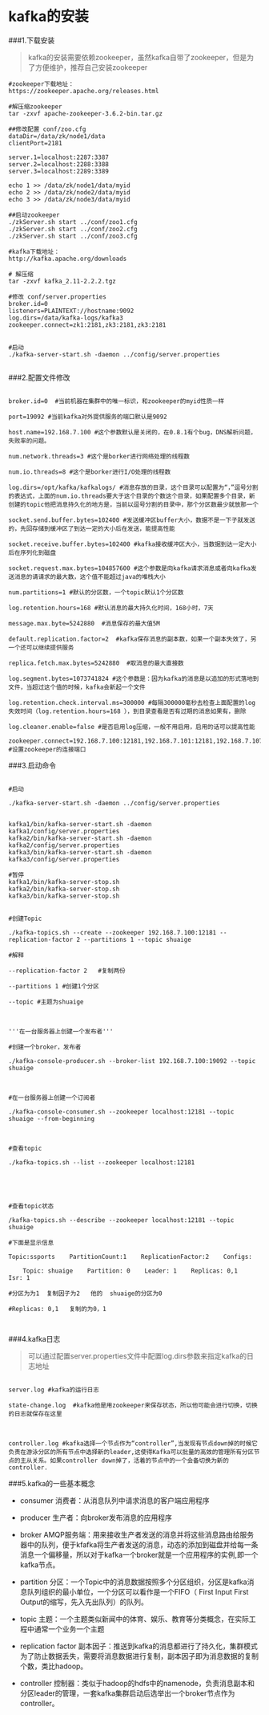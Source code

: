 # kafka的安装

###1.下载安装

>kafka的安装需要依赖zookeeper，虽然kafka自带了zookeeper，但是为了方便维护，推荐自己安装zookeeper

```
#zookeeper下载地址：
https://zookeeper.apache.org/releases.html

#解压缩zookeeper
tar -zxvf apache-zookeeper-3.6.2-bin.tar.gz

##修改配置 conf/zoo.cfg
dataDir=/data/zk/node1/data
clientPort=2181

server.1=localhost:2287:3387
server.2=localhost:2288:3388
server.3=localhost:2289:3389

echo 1 >> /data/zk/node1/data/myid
echo 2 >> /data/zk/node2/data/myid
echo 3 >> /data/zk/node3/data/myid

##启动zookeeper
./zkServer.sh start ../conf/zoo1.cfg
./zkServer.sh start ../conf/zoo2.cfg
./zkServer.sh start ../conf/zoo3.cfg

#kafka下载地址：
http://kafka.apache.org/downloads

# 解压缩
tar -zxvf kafka_2.11-2.2.2.tgz

#修改 conf/server.properties
broker.id=0
listeners=PLAINTEXT://hostname:9092
log.dirs=/data/kafka-logs/kafka3
zookeeper.connect=zk1:2181,zk3:2181,zk3:2181


#启动
./kafka-server-start.sh -daemon ../config/server.properties


```


###2.配置文件修改

```

broker.id=0  #当前机器在集群中的唯一标识，和zookeeper的myid性质一样

port=19092 #当前kafka对外提供服务的端口默认是9092

host.name=192.168.7.100 #这个参数默认是关闭的，在0.8.1有个bug，DNS解析问题，失败率的问题。

num.network.threads=3 #这个是borker进行网络处理的线程数

num.io.threads=8 #这个是borker进行I/O处理的线程数

log.dirs=/opt/kafka/kafkalogs/ #消息存放的目录，这个目录可以配置为“，”逗号分割的表达式，上面的num.io.threads要大于这个目录的个数这个目录，如果配置多个目录，新创建的topic他把消息持久化的地方是，当前以逗号分割的目录中，那个分区数最少就放那一个

socket.send.buffer.bytes=102400 #发送缓冲区buffer大小，数据不是一下子就发送的，先回存储到缓冲区了到达一定的大小后在发送，能提高性能

socket.receive.buffer.bytes=102400 #kafka接收缓冲区大小，当数据到达一定大小后在序列化到磁盘

socket.request.max.bytes=104857600 #这个参数是向kafka请求消息或者向kafka发送消息的请请求的最大数，这个值不能超过java的堆栈大小

num.partitions=1 #默认的分区数，一个topic默认1个分区数

log.retention.hours=168 #默认消息的最大持久化时间，168小时，7天

message.max.byte=5242880  #消息保存的最大值5M

default.replication.factor=2  #kafka保存消息的副本数，如果一个副本失效了，另一个还可以继续提供服务

replica.fetch.max.bytes=5242880  #取消息的最大直接数

log.segment.bytes=1073741824 #这个参数是：因为kafka的消息是以追加的形式落地到文件，当超过这个值的时候，kafka会新起一个文件

log.retention.check.interval.ms=300000 #每隔300000毫秒去检查上面配置的log失效时间（log.retention.hours=168 ），到目录查看是否有过期的消息如果有，删除

log.cleaner.enable=false #是否启用log压缩，一般不用启用，启用的话可以提高性能

zookeeper.connect=192.168.7.100:12181,192.168.7.101:12181,192.168.7.107:1218 #设置zookeeper的连接端口

```

###3.启动命令



```

#启动

./kafka-server-start.sh -daemon ../config/server.properties


kafka1/bin/kafka-server-start.sh -daemon kafka1/config/server.properties
kafka2/bin/kafka-server-start.sh -daemon kafka2/config/server.properties
kafka3/bin/kafka-server-start.sh -daemon kafka3/config/server.properties

#暂停
kafka1/bin/kafka-server-stop.sh
kafka2/bin/kafka-server-stop.sh
kafka3/bin/kafka-server-stop.sh


#创建Topic

./kafka-topics.sh --create --zookeeper 192.168.7.100:12181 --replication-factor 2 --partitions 1 --topic shuaige

#解释

--replication-factor 2   #复制两份

--partitions 1 #创建1个分区

--topic #主题为shuaige



'''在一台服务器上创建一个发布者'''

#创建一个broker，发布者

./kafka-console-producer.sh --broker-list 192.168.7.100:19092 --topic shuaige



#在一台服务器上创建一个订阅者

./kafka-console-consumer.sh --zookeeper localhost:12181 --topic shuaige --from-beginning



#查看topic

./kafka-topics.sh --list --zookeeper localhost:12181





#查看topic状态

/kafka-topics.sh --describe --zookeeper localhost:12181 --topic shuaige

#下面是显示信息

Topic:ssports    PartitionCount:1    ReplicationFactor:2    Configs:

    Topic: shuaige    Partition: 0    Leader: 1    Replicas: 0,1    Isr: 1

#分区为为1  复制因子为2   他的  shuaige的分区为0 

#Replicas: 0,1   复制的为0，1



```





###4.kafka日志



>可以通过配置server.properties文件中配置log.dirs参数来指定kafka的日志地址



```

server.log #kafka的运行日志

state-change.log  #kafka他是用zookeeper来保存状态，所以他可能会进行切换，切换的日志就保存在这里



controller.log #kafka选择一个节点作为“controller”,当发现有节点down掉的时候它负责在游泳分区的所有节点中选择新的leader,这使得Kafka可以批量的高效的管理所有分区节点的主从关系。如果controller down掉了，活着的节点中的一个会备切换为新的controller.

```



###5.kafka的一些基本概念



- consumer 消费者：从消息队列中请求消息的客户端应用程序

- producer 生产者：向broker发布消息的应用程序

- broker AMQP服务端：用来接收生产者发送的消息并将这些消息路由给服务器中的队列，便于kfafka将生产者发送的消息，动态的添加到磁盘并给每一条消息一个偏移量，所以对于kafka一个broker就是一个应用程序的实例,即一个kafka节点。

- partition 分区：一个Topic中的消息数据按照多个分区组织，分区是kafka消息队列组织的最小单位，一个分区可以看作是一个FIFO（ First Input First Output的缩写，先入先出队列）的队列。

- topic 主题：一个主题类似新闻中的体育、娱乐、教育等分类概念，在实际工程中通常一个业务一个主题

- replication factor 副本因子：推送到kafka的消息都进行了持久化，集群模式为了防止数据丢失，需要将消息数据进行复制，副本因子即为消息数据的复制个数，类比hadoop。

- controller 控制器：类似于hadoop的hdfs中的namenode，负责消息副本和分区leader的管理，一套kafka集群启动后选举出一个broker节点作为controller。